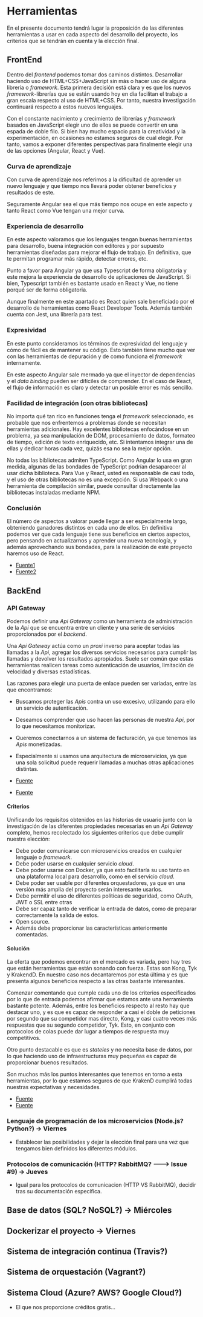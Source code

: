 # Herramientas

En el presente documento tendrá lugar la proposición de las diferentes herramientas a usar en cada aspecto del desarrollo del proyecto, los criterios que se tendrán en cuenta y la elección final.

## FrontEnd

Dentro del *frontend* podemos tomar dos caminos distintos. Desarrollar haciendo uso de HTML+CSS+JavaScript sin más o hacer uso de alguna librería o *framework*. Esta primera decisión está clara y es que los nuevos *framework*-librerías que se están usando hoy en día facilitan el trabajo a gran escala respecto al uso de HTML+CSS. Por tanto, nuestra investigación continuará respecto a estos nuevos lenguajes.

Con el constante nacimiento y crecimiento de librerías y *framework* basados en JavaScript elegir uno de ellos se puede convertir en una espada de doble filo. Si bien hay mucho espacio para la creatividad y la experimentación, en ocasiones no estamos seguros de cual elegir. Por tanto, vamos a exponer diferentes perspectivas para finalmente elegir una de las opciones (Angular, React y Vue). 

### Curva de aprendizaje

Con curva de aprendizaje nos referimos a la dificultad de aprender un nuevo lenguaje y que tiempo nos llevará poder obtener beneficios y resultados de este.

Seguramente Angular sea el que más tiempo nos ocupe en este aspecto y tanto React como Vue tengan una mejor curva.

### Experiencia de desarrollo

En este aspecto valoramos que los lenguajes tengan buenas herramientas para desarrollo, buena integración con editores y por supuesto herramientas diseñadas para mejorar el flujo de trabajo. En definitiva, que te permitan programar más rápido, detectar errores, etc.

Punto a favor para Angular ya que usa Typescript de forma obligatoria y este mejora la experiencia de desarrollo de aplicaciones de JavaScript. Si bien, Typescript también es bastante usado en React y Vue, no tiene porqué ser de forma obligatoria.

Aunque finalmente en este apartado es React quien sale beneficiado por el desarrollo de herramientas como React Developer Tools. Además también cuenta con Jest, una librería para test.

### Expresividad

En este punto consideramos los términos de expresividad del lenguaje y cómo de fácil es de mantener su código. Esto también tiene mucho que ver con las herramientas de depuración y de como funciona el *framework* internamente.

En este aspecto Angular sale mermado ya que el inyector de dependencias y el *data binding* pueden ser difíciles de comprender. En el caso de React, el flujo de información es claro y detectar un posible error es más sencillo.

### Facilidad de integración (con otras bibliotecas)

No importa qué tan rico en funciones tenga el *framework* seleccionado, es probable que nos enfrentemos a problemas donde se necesitan herramientas adicionales. Hay excelentes bibliotecas enfocándose en un problema, ya sea manipulación de DOM, procesamiento de datos, formateo de tiempo, edición de texto enriquecido, etc. Si intentamos integrar una de ellas y dedicar horas cada vez, quizás esa no sea la mejor opción.

No todas las bibliotecas admiten TypeScript. Como Angular lo usa en gran medida, algunas de las bondades de TypeScript podrían desaparecer al usar dicha biblioteca. Para Vue y React, usted es responsable de casi todo, y el uso de otras bibliotecas no es una excepción. Si usa Webpack o una herramienta de compilación similar, puede consultar directamente las bibliotecas instaladas mediante NPM.

### Conclusión

El número de aspectos a valorar puede llegar a ser especialmente largo, obteniendo ganadores distintos en cada uno de ellos. En definitiva podemos ver que cada lenguaje tiene sus beneficios en ciertos aspectos, pero pensando en actualizarnos y aprender una nueva tecnología, y además aprovechando sus bondades, para la realización de este proyecto haremos uso de React.

- [Fuente1](https://codigofacilito.com/articulos/angular-react-vue)
- [Fuente2](https://www.toptal.com/javascript/como-elegir-el-mejor-framework-de-front-end)

## BackEnd

### API Gateway	

Podemos definir una *Api Gateway* como un herramienta de administración de la *Api* que se encuentra entre un cliente y una serie de servicios proporcionados por el *backend*. 

Una *Api Gateway* actúa como un *proxi* inverso para aceptar todas las llamadas a la *Api*, agregar los diversos servicios necesarios para cumplir las llamadas y devolver los resultados apropiados. Suele ser común que estas herramientas realicen tareas como autenticación de usuarios, limitación de velocidad y diversas estadísticas. 

Las razones para elegir una puerta de enlace pueden ser variadas, entre las que encontramos:
- Buscamos proteger las *Apis* contra un uso excesivo, utilizando para ello un servicio de autenticación.
- Deseamos comprender que uso hacen las personas de nuestra *Api*, por lo que necesitamos monitorizar.
- Queremos conectarnos a un sistema de facturación, ya que tenemos las *Apis* monetizadas.
- Especialmente si usamos una arquitectura de microservicios, ya que una sola solicitud puede requerir llamadas a muchas otras aplicaciones distintas.

- [Fuente](https://www.redhat.com/en/topics/api/what-does-an-api-gateway-do)
- [Fuente](https://www.itdo.com/blog/api-gateway-en-tu-arquitectura-de-microservicios/)

#### Criterios

Unificando los requisitos obtenidos en las historias de usuario junto con la investigación de las diferentes propiedades necesarias en un *Api Gateway* completo, hemos recolectado los siguientes criterios que debe cumplir nuestra elección:

- Debe poder comunicarse con microservicios creados en cualquier lenguaje o *framework*.
- Debe poder usarse en cualquier servicio *cloud*.
- Debe poder usarse con Docker, ya que esto facilitaría su uso tanto en una plataforma local para desarrollo, como en el servicio *cloud*.
- Debe poder ser usable por diferentes orquestadores, ya que en una versión más amplia del proyecto serán interesante usarlos.
- Debe permitir el uso de diferentes políticas de seguridad, como OAuth, JWT o SSL entre otras
- Debe ser capaz tanto de verificar la entrada de datos, como de preparar correctamente la salida de estos.
- Open source.
- Además debe proporcionar las características anteriormente comentadas.

#### Solución

La oferta que podemos encontrar en el mercado es variada, pero hay tres que están herramientas que están sonando con fuerza. Estas son Kong, Tyk y KrakendD. En nuestro caso nos decantaremos por esta última y es que presenta algunos beneficios respecto a las otras bastante interesantes.

Comenzar comentando que cumple cada uno de los criterios especificados por lo que de entrada podemos afirmar que estamos ante una herramienta bastante potente. Además, entre los beneficios respecto al resto hay que destacar uno, y es que es capaz de responder a casi el doble de peticiones por segundo que su competidor mas directo, Kong, y casi cuatro veces más respuestas que su segundo competidor, Tyk. Esto, en conjunto con protocolos de colas puede dar lugar a tiempos de respuesta muy competitivos.

Otro punto destacable es que es *stateles* y no necesita base de datos, por lo que haciendo uso de infraestructuras muy pequeñas es capaz de proporcionar buenos resultados.

Son muchos más los puntos interesantes que tenemos en torno a esta herramientas, por lo que estamos seguros de que KrakenD cumplirá todas nuestras expectativas y necesidades.

- [Fuente](https://www.saasworthy.com/compare/kong-vs-krakend-vs-tyk-api-management-platform?pIds=440,3510,3552)
- [Fuente](http://aibyat.com/opensource-api-gateway-what-made-us-pick-krakend/)


### Lenguaje de programación de los microservicios (Node.js? Python?) -> Viernes

- Establecer las posibilidades y dejar la elección final para una vez que tengamos bien definidos los diferentes módulos.

### Protocolos de comunicación (HTTP? RabbitMQ? ---> Issue #9) -> Jueves

- Igual para los protocolos de comunicacion (HTTP VS RabbitMQ), decidir tras su documentación específica.

## Base de datos (SQL? NoSQL?) -> Miércoles

## Dockerizar el proyecto -> Viernes

## Sistema de integración continua (Travis?)

## Sistema de orquestación (Vagrant?)

## Sistema Cloud (Azure? AWS? Google Cloud?)

- El que nos proporcione créditos gratis...

